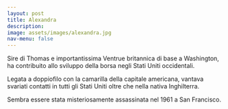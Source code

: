 ```yaml
---
layout: post
title: Alexandra
description:
image: assets/images/alexandra.jpg
nav-menu: false
---
```


Sire di Thomas e importantissima Ventrue britannica di base a Washington, ha contribuito allo sviluppo della borsa negli Stati Uniti occidentali.

Legata a doppiofilo con la camarilla della capitale americana, vantava svariati contatti in tutti gli Stati Uniti oltre che nella nativa Inghilterra.

Sembra essere stata misteriosamente assassinata nel 1961 a San Francisco. 